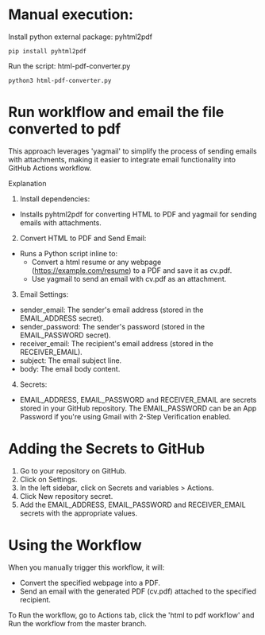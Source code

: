 # Manual execution: 

Install python external package: pyhtml2pdf 

```
pip install pyhtml2pdf
```

Run the script: html-pdf-converter.py

```
python3 html-pdf-converter.py
```

# Run worklflow and email the file converted to pdf 
This approach leverages 'yagmail' to simplify the process of sending emails with attachments, making it easier to integrate email functionality into GitHub Actions workflow.

<!-- Overview -->
Explanation

1. Install dependencies:

  * Installs pyhtml2pdf for converting HTML to PDF and yagmail for sending emails with attachments.

2. Convert HTML to PDF and Send Email:

  * Runs a Python script inline to:
    * Convert a html resume or any webpage (https://example.com/resume) to a PDF and save it as cv.pdf.
    * Use yagmail to send an email with cv.pdf as an attachment.

3. Email Settings:

  * sender_email: The sender's email address (stored in the EMAIL_ADDRESS secret).
  * sender_password: The sender's password (stored in the EMAIL_PASSWORD secret).
  * receiver_email: The recipient's email address (stored in the RECEIVER_EMAIL).
  * subject: The email subject line.
  * body: The email body content.

4. Secrets:

  * EMAIL_ADDRESS, EMAIL_PASSWORD and RECEIVER_EMAIL are secrets stored in your GitHub repository. The EMAIL_PASSWORD can be an App Password if you're using Gmail with 2-Step Verification enabled.

<!-- Task -->
# Adding the Secrets to GitHub

1. Go to your repository on GitHub.
2. Click on Settings.
3. In the left sidebar, click on Secrets and variables > Actions.
4. Click New repository secret.
5. Add the EMAIL_ADDRESS, EMAIL_PASSWORD and RECEIVER_EMAIL secrets with the appropriate values.

<!-- Task -->
# Using the Workflow

When you manually trigger this workflow, it will:

  * Convert the specified webpage into a PDF.
  * Send an email with the generated PDF (cv.pdf) attached to the specified recipient.

To Run the workflow, go to Actions tab, click the 'html to pdf workflow' and Run the workflow from the master branch. 




